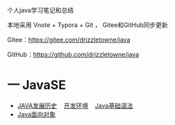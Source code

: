 个人java学习笔记和总结

本地采用 Vnote + Typora + Git ， Gitee和GitHub同步更新

Gitee：https://gitee.com/drizzletowne/java

GitHub：https://github.com/drizzletowne/java

# 一 JavaSE

* [JAVA发展历史](JavaSE/detail/history.md) &nbsp;&nbsp; [开发环境](JavaSE/detail/env.md) &nbsp;&nbsp; [Java基础语法](JavaSE/base.md)  
* [Java面向对象](JavaSE/oop.md)

